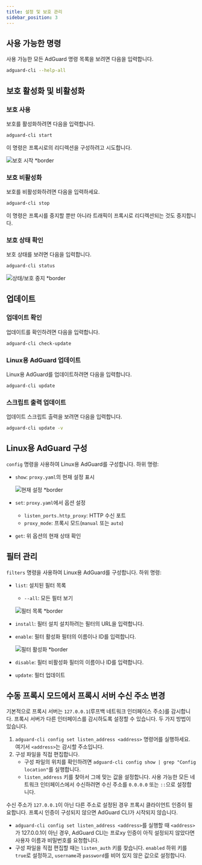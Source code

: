 ```yaml
---
title: 설정 및 보호 관리
sidebar_position: 3
---
```


## 사용 가능한 명령

사용 가능한 모든 AdGuard 명령 목록을 보려면 다음을 입력합니다.

```sh
adguard-cli --help-all
```

## 보호 활성화 및 비활성화

### 보호 사용

보호를 활성화하려면 다음을 입력합니다.

```sh
adguard-cli start
```

이 명령은 프록시로의 리디렉션을 구성하려고 시도합니다.

![보호 시작 \*border](https://cdn.adtidy.org/content/Kb/ad_blocker/linux/start-protection.gif)

### 보호 비활성화

보호를 비활성화하려면 다음을 입력하세요.

```sh
adguard-cli stop
```

이 명령은 프록시를 중지할 뿐만 아니라 트래픽이 프록시로 리디렉션되는 것도 중지합니다.

### 보호 상태 확인

보호 상태를 보려면 다음을 입력합니다.

```sh
adguard-cli status
```

![상태/보호 중지 \*border](https://cdn.adtidy.org/content/Kb/ad_blocker/linux/activation6.png)

## 업데이트

### 업데이트 확인

업데이트를 확인하려면 다음을 입력합니다.

```sh
adguard-cli check-update
```

### Linux용 AdGuard 업데이트

Linux용 AdGuard를 업데이트하려면 다음을 입력합니다.

```sh
adguard-cli update
```

### 스크립트 출력 업데이트

업데이트 스크립트 출력을 보려면 다음을 입력합니다.

```sh
adguard-cli update -v
```

## Linux용 AdGuard 구성

`config` 명령을 사용하여 Linux용 AdGuard를 구성합니다. 하위 명령:

- `show`: `proxy.yaml`의 현재 설정 표시

    ![현재 설정 \*border](https://cdn.adtidy.org/content/Kb/ad_blocker/linux/activation7.png)

- `set`: `proxy.yaml`에서 옵션 설정
    - `listen_ports.http_proxy`: HTTP 수신 포트
    - `proxy_mode`: 프록시 모드(`manual` 또는 `auto`)

- `get`: 위 옵션의 현재 상태 확인

## 필터 관리

`filters` 명령을 사용하여 Linux용 AdGuard를 구성합니다. 하위 명령:

- `list`: 설치된 필터 목록

    - `--all`: 모든 필터 보기

    ![필터 목록 \*border](https://cdn.adtidy.org/content/Kb/ad_blocker/linux/filter-list.png)

- `install`: 필터 설치 설치하려는 필터의 URL을 입력합니다.

- `enable`: 필터 활성화 필터의 이름이나 ID를 입력합니다.

    ![필터 활성화 \*border](https://cdn.adtidy.org/content/Kb/ad_blocker/linux/built-in-filters.png)

- `disable`: 필터 비활성화 필터의 이름이나 ID를 입력합니다.

- `update`: 필터 업데이트

## 수동 프록시 모드에서 프록시 서버 수신 주소 변경

기본적으로 프록시 서버는 `127.0.0.1`(루프백 네트워크 인터페이스 주소)를 감시합니다.
프록시 서버가 다른 인터페이스를 감시하도록 설정할 수 있습니다. 두 가지 방법이 있습니다.

1. `adguard-cli config set listen_address <address>` 명령어를 실행하세요. 여기서 `<address>`는 감시할 주소입니다.
2. 구성 파일을 직접 편집합니다.
    - 구성 파일의 위치를 확인하려면 `adguard-cli config show | grep "Config location"`를 실행합니다.
    - `listen_address` 키를 찾아서 그에 맞는 값을 설정합니다. 사용 가능한 모든 네트워크 인터페이스에서 수신하려면 수신 주소를 `0.0.0.0` 또는 `::`으로 설정합니다.

수신 주소가 `127.0.0.1`이 아닌 다른 주소로 설정된 경우 프록시 클라이언트 인증이 필요합니다. 프록시 인증이 구성되지 않으면 AdGuard CLI가 시작되지 않습니다.

- `adguard-cli config set listen_address <address>`를 실행할 때 `<address>`가 127.0.0.1이 아닌 경우, AdGuard CLI는 프로xy 인증이 아직 설정되지 않았다면 사용자 이름과 비밀번호를 요청합니다.
- 구성 파일을 직접 편집할 때는 `listen_auth` 키를 찾습니다. `enabled` 하위 키를 `true`로 설정하고, `username`과 `password`를 비어 있지 않은 값으로 설정합니다.
